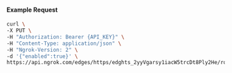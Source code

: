 <!-- Code generated for API Clients. DO NOT EDIT. -->

#### Example Request

```bash
curl \
-X PUT \
-H "Authorization: Bearer {API_KEY}" \
-H "Content-Type: application/json" \
-H "Ngrok-Version: 2" \
-d '{"enabled":true}' \
https://api.ngrok.com/edges/https/edghts_2yyVgarsy1iacW5trcDt8Ply2He/routes/edghtsrt_2yyVgZaos0swRxesQBbFcg4BiS7/websocket_tcp_converter
```

